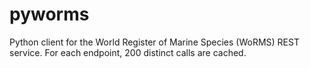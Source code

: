 # pyworms

Python client for the World Register of Marine Species (WoRMS) REST service. For each endpoint, 200 distinct calls are cached.
